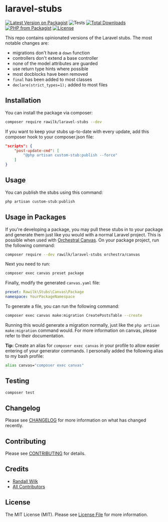 # laravel-stubs

[![Latest Version on Packagist](https://img.shields.io/packagist/v/rawilk/laravel-stubs.svg?style=flat-square)](https://packagist.org/packages/rawilk/laravel-stubs)
![Tests](https://github.com/rawilk/laravel-stubs/workflows/Tests/badge.svg?style=flat-square)
[![Total Downloads](https://img.shields.io/packagist/dt/rawilk/laravel-stubs.svg?style=flat-square)](https://packagist.org/packages/rawilk/laravel-stubs)
[![PHP from Packagist](https://img.shields.io/packagist/php-v/rawilk/laravel-stubs?style=flat-square)](https://packagist.org/packages/rawilk/laravel-stubs)
[![License](https://img.shields.io/github/license/rawilk/laravel-stubs?style=flat-square)](https://github.com/rawilk/laravel-stubs/blob/main/LICENSE.md)

This repo contains opinionated versions of the Laravel stubs. The most notable changes are:

- migrations don't have a `down` function
- controllers don't extend a base controller
- none of the model attributes are guarded
- use return type hints where possible
- most docblocks have been removed
- `final` has been added to most classes
- `declare(strict_types=1);` added to most files

## Installation

You can install the package via composer:

```bash
composer require rawilk/laravel-stubs --dev
```

If you want to keep your stubs up-to-date with every update, add this composer hook to your composer.json file:

```json
"scripts": {
    "post-update-cmd": [
        "@php artisan custom-stub:publish --force"
    ]
}
```

## Usage

You can publish the stubs using this command:

```bash
php artisan custom-stub:publish
```

## Usage in Packages

If you're developing a package, you may pull these stubs in to your package and generate them just like you would with a normal Laravel project. This is possible when used with [Orchestral Canvas](https://github.com/orchestral/canvas). On your package project, run the following command:

```bash
composer require --dev rawilk/laravel-stubs orchestra/canvas
```

Next you need to run:

```bash
composer exec canvas preset package
```

Finally, modify the generated `canvas.yaml` file:

```yaml
preset: Rawilk\Stubs\Canvas\Package
namespace: YourPackageNamespace
```

To generate a file, you can run the following command:

```bash
composer exec canvas make:migration CreatePostsTable --create
```

Running this would generate a migration normally, just like the `php artisan make:migration` command would. For more information on canvas, please refer to their documentation.

**Tip:** Create an alias for `composer exec canvas` in your profile to allow easier entering of your generator commands. I personally added the following alias to my bash profile:

```bash
alias canvas="composer exec canvas"
```

## Testing

```bash
composer test
```

## Changelog

Please see [CHANGELOG](CHANGELOG.md) for more information on what has changed recently.

## Contributing

Please see [CONTRIBUTING](.github/CONTRIBUTING.md) for details.

## Credits

- [Randall Wilk](https://github.com/rawilk)
- [All Contributors](../../contributors)

## License

The MIT License (MIT). Please see [License File](LICENSE.md) for more information.
